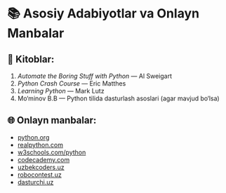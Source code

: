 # 📚 Asosiy Adabiyotlar va Onlayn Manbalar

## 📘 Kitoblar:
1. *Automate the Boring Stuff with Python* — Al Sweigart
2. *Python Crash Course* — Eric Matthes
3. *Learning Python* — Mark Lutz
4. Mo‘minov B.B — Python tilida dasturlash asoslari (agar mavjud bo‘lsa)

## 🌐 Onlayn manbalar:
- [python.org](https://www.python.org)
- [realpython.com](https://realpython.com)
- [w3schools.com/python](https://www.w3schools.com/python)
- [codecademy.com](https://www.codecademy.com/learn/learn-python)
- [uzbekcoders.uz](https://uzbekcoders.uz)
- [robocontest.uz](https://www.robocontest.uz)
- [dasturchi.uz](https://dasturchi.uz)
